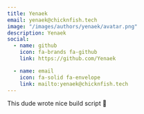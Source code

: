 ```yaml
---
title: Yenaek
email: yenaek@chicknfish.tech
image: "/images/authors/yenaek/avatar.png"
description: Yenaek
social:
  - name: github
    icon: fa-brands fa-github
    link: https://github.com/Yenaek

  - name: email
    icon: fa-solid fa-envelope
    link: mailto:yenaek@chicknfish.tech
---
```


This dude wrote nice build script 🤝
